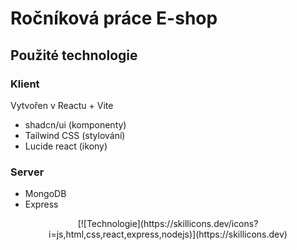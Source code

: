 # Ročníková práce E-shop
## Použité technologie
### Klient
Vytvořen v Reactu + Vite
- shadcn/ui (komponenty)
- Tailwind CSS (stylování)
- Lucide react (ikony)
### Server
- MongoDB
- Express

<div align="center">
  [![Technologie](https://skillicons.dev/icons?i=js,html,css,react,express,nodejs)](https://skillicons.dev)
</div>
